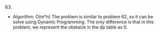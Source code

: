 63.

- Algorithm: O(m\*n)
  The problem is similar to problem 62, so it can be solve using Dynamic Programming. The only difference is that in this problem, we represent the obstacle in the dp table as 0.
